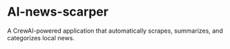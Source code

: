 # AI-news-scarper
A CrewAI-powered application that automatically scrapes, summarizes, and categorizes local news.
